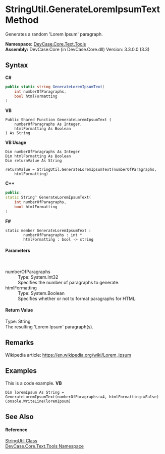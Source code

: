 # StringUtil.GenerateLoremIpsumText Method 
 

Generates a random 'Lorem Ipsum' paragraph.

**Namespace:**&nbsp;<a href="N_DevCase_Core_Text_Tools">DevCase.Core.Text.Tools</a><br />**Assembly:**&nbsp;DevCase.Core (in DevCase.Core.dll) Version: 3.3.0.0 (3.3)

## Syntax

**C#**<br />
``` C#
public static string GenerateLoremIpsumText(
	int numberOfParagraphs,
	bool htmlFormatting
)
```

**VB**<br />
``` VB
Public Shared Function GenerateLoremIpsumText ( 
	numberOfParagraphs As Integer,
	htmlFormatting As Boolean
) As String
```

**VB Usage**<br />
``` VB Usage
Dim numberOfParagraphs As Integer
Dim htmlFormatting As Boolean
Dim returnValue As String

returnValue = StringUtil.GenerateLoremIpsumText(numberOfParagraphs, 
	htmlFormatting)
```

**C++**<br />
``` C++
public:
static String^ GenerateLoremIpsumText(
	int numberOfParagraphs, 
	bool htmlFormatting
)
```

**F#**<br />
``` F#
static member GenerateLoremIpsumText : 
        numberOfParagraphs : int * 
        htmlFormatting : bool -> string 

```


#### Parameters
&nbsp;<dl><dt>numberOfParagraphs</dt><dd>Type: System.Int32<br />Specifies the number of paragraphs to generate.</dd><dt>htmlFormatting</dt><dd>Type: System.Boolean<br />Specifies whether or not to format paragraphs for HTML.</dd></dl>

#### Return Value
Type: String<br />The resulting 'Lorem Ipsum' paragraph(s).

## Remarks
Wikipedia article: <a href="https://en.wikipedia.org/wiki/Lorem_ipsum" target="_blank">https://en.wikipedia.org/wiki/Lorem_ipsum</a>

## Examples
This is a code example. 
**VB**<br />
``` VB
Dim loremIpsum As String = GenerateLoremIpsumText(numberOfParagraphs:=4, htmlFormatting:=False)
Console.WriteLine(loremIpsum)
```


## See Also


#### Reference
<a href="T_DevCase_Core_Text_Tools_StringUtil">StringUtil Class</a><br /><a href="N_DevCase_Core_Text_Tools">DevCase.Core.Text.Tools Namespace</a><br />